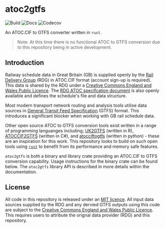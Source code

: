 # atoc2gtfs

![Build](https://github.com/heuristic-pedals/minigrep/actions/workflows/ci.yml/badge.svg?branch=main)
![Docs](https://github.com/heuristic-pedals/minigrep/actions/workflows/docs.yml/badge.svg?branch=main)
![Codecov](https://img.shields.io/codecov/c/github/heuristic-pedals/atoc2gtfs/main)

An ATOC.CIF to GTFS converter written in `rust`.

> Note: At this time there is no functional ATOC to GTFS conversion due to this repository being in active development.

## Introduction

Railway schedule data in Great Britain (GB) is supplied openly by the [Rail Delivery Group][RDG homepage] (RDG) in ATOC.CIF format (account sign-up is required). This data is shared by the RDG under a [Creative Commons England and Wales Public Licence][CC eng and wales]. The [RDG ATOC specifcation document][ATOC spec] is also openly available and defines the schedule's file and data structure.

Most modern transport network routing and analysis tools utilise data sources in [General Transit Feed Specification][GTFS docs] (GTFS) format. This introduces a significant blocker when working with GB rail schedule data.

Other open source ATOC to GTFS conversion tools exist written in a range of programming languanges including; [UK2GTFS] (written in R), [ATOCCIF2GTFS] (written in C#), and [atocciftogtfs] (written in python) - these are an inspiration for this work. This repository looks to build on such open tools using [`rust`][rust] to benefit from its performance and memory safe features.

`atoc2gtfs` is both a binary and library crate providing an ATOC.CIF to GTFS conversion capability. Usage instructions for the binary crate can be found below. The `atoc2gtfs` library API is described in more details within the documentation.

## License

All code in this repository is released under an [MIT licence][MIT]. All input data sources supplied by the RDG and any dervied GTFS outputs using this code are subject to the [Creative Commons England and Wales Public Licence][CC eng and wales]. This requires users to attribute the orignal data provider (RDG) and this repository.

[RDG homepage]: https://data.atoc.org/member-area
[CC eng and wales]: https://creativecommons.org/licenses/by/2.0/uk/legalcode.en-gb
[ATOC spec]: https://data.atoc.org/sites/all/themes/atoc/files/RSPS5046.pdf
[MIT]: LICENSE
[GTFS docs]: https://gtfs.org/schedule/
[UK2GTFS]: https://itsleeds.github.io/UK2GTFS/
[ATOCCIF2GTFS]: https://github.com/odileeds/ATOCCIF2GTFS
[rust]: https://www.rust-lang.org
[atocciftogtfs]: https://pypi.org/project/atcociftogtfs/